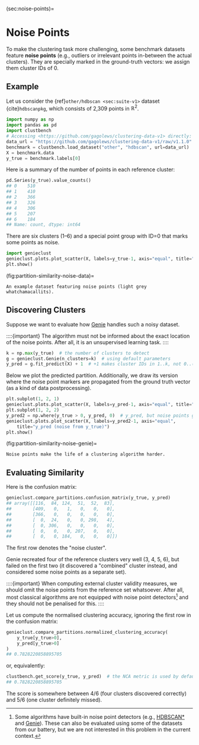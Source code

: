 



(sec:noise-points)=
# Noise Points


To make the clustering task more challenging,
some benchmark datasets feature **noise points**
(e.g., outliers or irrelevant points in-between the actual clusters).
They are specially marked in the ground-truth vectors:
we assign them cluster IDs of 0.


## Example

Let us consider the {ref}`other/hdbscan <sec:suite-v1>` dataset
{cite}`hdbscanpkg`, which consists of 2,309 points in $\mathbb{R}^2$.



```python
import numpy as np
import pandas as pd
import clustbench
# Accessing <https://github.com/gagolews/clustering-data-v1> directly:
data_url = "https://github.com/gagolews/clustering-data-v1/raw/v1.1.0"
benchmark = clustbench.load_dataset("other", "hdbscan", url=data_url)
X = benchmark.data
y_true = benchmark.labels[0]
```

Here is a summary of the number of points in each reference cluster:



```python
pd.Series(y_true).value_counts()
## 0    510
## 1    410
## 2    366
## 3    326
## 4    306
## 5    207
## 6    184
## Name: count, dtype: int64
```

There are six clusters (1–6) and a special point group with ID=0
that marks some points as noise.



```python
import genieclust
genieclust.plots.plot_scatter(X, labels=y_true-1, axis="equal", title="y_true")
plt.show()
```

(fig:partition-similarity-noise-data)=
```{figure} noise-points-figures/partition-similarity-noise-data-1.*
An example dataset featuring noise points (light grey whatchamacallits).
```

## Discovering Clusters

Suppose we want to evaluate how [Genie](https://genieclust.gagolewski.com)
handles such a noisy dataset.

::::{important}
The algorithm must not be informed about the exact location of the noise points.
After all, it is an unsupervised learning task.
::::




```python
k = np.max(y_true)  # the number of clusters to detect
g = genieclust.Genie(n_clusters=k)  # using default parameters
y_pred = g.fit_predict(X) + 1  # +1 makes cluster IDs in 1..k, not 0..(k-1)
```

Below we plot the predicted partition.
Additionally, we draw its version where the
noise point markers are propagated from the ground truth vector
(as a kind of data postprocessing).




```python
plt.subplot(1, 2, 1)
genieclust.plots.plot_scatter(X, labels=y_pred-1, axis="equal", title="y_pred")
plt.subplot(1, 2, 2)
y_pred2 = np.where(y_true > 0, y_pred, 0)  # y_pred, but noise points get ID=0
genieclust.plots.plot_scatter(X, labels=y_pred2-1, axis="equal",
    title="y_pred (noise from y_true)")
plt.show()
```

(fig:partition-similarity-noise-genie)=
```{figure} noise-points-figures/partition-similarity-noise-genie-3.*
Noise points make the life of a clustering algorithm harder.
```


## Evaluating Similarity

Here is the confusion matrix:



```python
genieclust.compare_partitions.confusion_matrix(y_true, y_pred)
## array([[116,  84, 124,  51,  52,  83],
##        [409,   0,   1,   0,   0,   0],
##        [366,   0,   0,   0,   0,   0],
##        [  0,  24,   0,   0, 298,   4],
##        [  0, 306,   0,   0,   0,   0],
##        [  0,   0,   0, 207,   0,   0],
##        [  0,   0, 184,   0,   0,   0]])
```

The first row denotes the "noise cluster".

Genie recreated four of the reference clusters very well (3, 4, 5, 6),
but failed on the first two (it discovered a "combined" cluster instead,
and considered some noise points as a separate set).


::::{important}
When computing external cluster validity measures,
we should omit the noise points from the reference set whatsoever.
After all, most classical algorithms are not equipped with noise point
detectors[^footnoisedetect] and they should not be penalised for this.
::::


Let us compute the normalised clustering accuracy,
ignoring the first row in the confusion matrix:



```python
genieclust.compare_partitions.normalized_clustering_accuracy(
    y_true[y_true>0],
    y_pred[y_true>0]
)
## 0.7828220858895705
```

or, equivalently:



```python
clustbench.get_score(y_true, y_pred)  # the NCA metric is used by default
## 0.7828220858895705
```

The score is somewhere between 4/6 (four clusters discovered correctly)
and 5/6 (one cluster definitely missed).




[^footnoisedetect]: Some algorithms have built-in noise point detectors
    (e.g., [HDBSCAN\*](https://hdbscan.readthedocs.io/en/latest/)
    and [Genie](https://genieclust.gagolewski.com)).
    These can also be evaluated using some of the datasets from our battery,
    but we are not interested in this problem in the current context.
